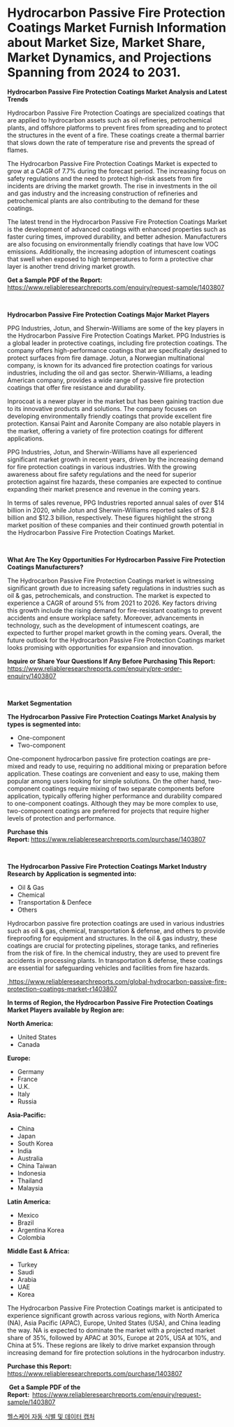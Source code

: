 <p><h1>Hydrocarbon Passive Fire Protection Coatings Market Furnish Information about Market Size, Market Share, Market Dynamics, and Projections Spanning from 2024 to 2031.</h1></p><p><strong>Hydrocarbon Passive Fire Protection Coatings Market Analysis and Latest Trends</strong></p>
<p><p>Hydrocarbon Passive Fire Protection Coatings are specialized coatings that are applied to hydrocarbon assets such as oil refineries, petrochemical plants, and offshore platforms to prevent fires from spreading and to protect the structures in the event of a fire. These coatings create a thermal barrier that slows down the rate of temperature rise and prevents the spread of flames.</p><p>The Hydrocarbon Passive Fire Protection Coatings Market is expected to grow at a CAGR of 7.7% during the forecast period. The increasing focus on safety regulations and the need to protect high-risk assets from fire incidents are driving the market growth. The rise in investments in the oil and gas industry and the increasing construction of refineries and petrochemical plants are also contributing to the demand for these coatings.</p><p>The latest trend in the Hydrocarbon Passive Fire Protection Coatings Market is the development of advanced coatings with enhanced properties such as faster curing times, improved durability, and better adhesion. Manufacturers are also focusing on environmentally friendly coatings that have low VOC emissions. Additionally, the increasing adoption of intumescent coatings that swell when exposed to high temperatures to form a protective char layer is another trend driving market growth.</p></p>
<p><strong>Get a Sample PDF of the Report:&nbsp;</strong> <a href="https://www.reliableresearchreports.com/enquiry/request-sample/1403807">https://www.reliableresearchreports.com/enquiry/request-sample/1403807</a></p>
<p>&nbsp;</p>
<p><strong>Hydrocarbon Passive Fire Protection Coatings Major Market Players</strong></p>
<p><p>PPG Industries, Jotun, and Sherwin-Williams are some of the key players in the Hydrocarbon Passive Fire Protection Coatings Market. PPG Industries is a global leader in protective coatings, including fire protection coatings. The company offers high-performance coatings that are specifically designed to protect surfaces from fire damage. Jotun, a Norwegian multinational company, is known for its advanced fire protection coatings for various industries, including the oil and gas sector. Sherwin-Williams, a leading American company, provides a wide range of passive fire protection coatings that offer fire resistance and durability.</p><p>Inprocoat is a newer player in the market but has been gaining traction due to its innovative products and solutions. The company focuses on developing environmentally friendly coatings that provide excellent fire protection. Kansai Paint and Aaronite Company are also notable players in the market, offering a variety of fire protection coatings for different applications.</p><p>PPG Industries, Jotun, and Sherwin-Williams have all experienced significant market growth in recent years, driven by the increasing demand for fire protection coatings in various industries. With the growing awareness about fire safety regulations and the need for superior protection against fire hazards, these companies are expected to continue expanding their market presence and revenue in the coming years.</p><p>In terms of sales revenue, PPG Industries reported annual sales of over $14 billion in 2020, while Jotun and Sherwin-Williams reported sales of $2.8 billion and $12.3 billion, respectively. These figures highlight the strong market position of these companies and their continued growth potential in the Hydrocarbon Passive Fire Protection Coatings Market.</p></p>
<p>&nbsp;</p>
<p><strong>What Are The Key Opportunities For Hydrocarbon Passive Fire Protection Coatings Manufacturers?</strong></p>
<p><p>The Hydrocarbon Passive Fire Protection Coatings market is witnessing significant growth due to increasing safety regulations in industries such as oil & gas, petrochemicals, and construction. The market is expected to experience a CAGR of around 5% from 2021 to 2026. Key factors driving this growth include the rising demand for fire-resistant coatings to prevent accidents and ensure workplace safety. Moreover, advancements in technology, such as the development of intumescent coatings, are expected to further propel market growth in the coming years. Overall, the future outlook for the Hydrocarbon Passive Fire Protection Coatings market looks promising with opportunities for expansion and innovation.</p></p>
<p><strong>Inquire or Share Your Questions If Any Before Purchasing This Report:</strong> <a href="https://www.reliableresearchreports.com/enquiry/pre-order-enquiry/1403807">https://www.reliableresearchreports.com/enquiry/pre-order-enquiry/1403807</a></p>
<p>&nbsp;</p>
<p><strong>Market Segmentation</strong></p>
<p><strong>The Hydrocarbon Passive Fire Protection Coatings Market Analysis by types is segmented into:</strong></p>
<p><ul><li>One-component</li><li>Two-component</li></ul></p>
<p><p>One-component hydrocarbon passive fire protection coatings are pre-mixed and ready to use, requiring no additional mixing or preparation before application. These coatings are convenient and easy to use, making them popular among users looking for simple solutions. On the other hand, two-component coatings require mixing of two separate components before application, typically offering higher performance and durability compared to one-component coatings. Although they may be more complex to use, two-component coatings are preferred for projects that require higher levels of protection and performance.</p></p>
<p><strong>Purchase this Report:&nbsp;</strong><a href="https://www.reliableresearchreports.com/purchase/1403807">https://www.reliableresearchreports.com/purchase/1403807</a></p>
<p>&nbsp;</p>
<p><strong>The Hydrocarbon Passive Fire Protection Coatings Market Industry Research by Application is segmented into:</strong></p>
<p><ul><li>Oil & Gas</li><li>Chemical</li><li>Transportation & Denfece</li><li>Others</li></ul></p>
<p><p>Hydrocarbon passive fire protection coatings are used in various industries such as oil & gas, chemical, transportation & defense, and others to provide fireproofing for equipment and structures. In the oil & gas industry, these coatings are crucial for protecting pipelines, storage tanks, and refineries from the risk of fire. In the chemical industry, they are used to prevent fire accidents in processing plants. In transportation & defense, these coatings are essential for safeguarding vehicles and facilities from fire hazards.</p></p>
<p><a href="https://www.reliableresearchreports.com/global-hydrocarbon-passive-fire-protection-coatings-market-r1403807">&nbsp;https://www.reliableresearchreports.com/global-hydrocarbon-passive-fire-protection-coatings-market-r1403807</a></p>
<p><strong>In terms of Region, the Hydrocarbon Passive Fire Protection Coatings Market Players available by Region are:</strong></p>
<p>
    <p> <strong> North America: </strong>
        <ul>
            <li>United States</li>
            <li>Canada</li>
        </ul>
        </p> 
    <p> <strong> Europe: </strong>
        <ul>
            <li>Germany</li>
            <li>France</li>
            <li>U.K.</li>
            <li>Italy</li>
            <li>Russia</li>
        </ul>
        </p> 
    <p> <strong> Asia-Pacific: </strong>
        <ul>
            <li>China</li>
            <li>Japan</li>
            <li>South Korea</li>
            <li>India</li>
            <li>Australia</li>
            <li>China Taiwan</li>
            <li>Indonesia</li>
            <li>Thailand</li>
            <li>Malaysia</li>
        </ul>
        </p> 
    <p> <strong> Latin America: </strong>
        <ul>
            <li>Mexico</li>
            <li>Brazil</li>
            <li>Argentina Korea</li>
            <li>Colombia</li>
        </ul>
        </p> 
    <p> <strong> Middle East & Africa: </strong>
        <ul>
            <li>Turkey</li>
            <li>Saudi</li>
            <li>Arabia</li>
            <li>UAE</li>
            <li>Korea</li>
        </ul>
    </p>
    </p>
<p><p>The Hydrocarbon Passive Fire Protection Coatings market is anticipated to experience significant growth across various regions, with North America (NA), Asia Pacific (APAC), Europe, United States (USA), and China leading the way. NA is expected to dominate the market with a projected market share of 35%, followed by APAC at 30%, Europe at 20%, USA at 10%, and China at 5%. These regions are likely to drive market expansion through increasing demand for fire protection solutions in the hydrocarbon industry.</p></p>
<p><strong>Purchase this Report: </strong><a href="https://www.reliableresearchreports.com/purchase/1403807">https://www.reliableresearchreports.com/purchase/1403807</a></p>
<p>&nbsp;<strong>Get a Sample PDF of the Report:&nbsp;&nbsp;</strong><a href="https://www.reliableresearchreports.com/enquiry/request-sample/1403807">https://www.reliableresearchreports.com/enquiry/request-sample/1403807</a></p>
<p><strong></strong></p>
<p><p><a href="https://github.com/vss5505pa7z1p/Market-Research-Report-List-3/blob/main/68890921067.md">헬스케어 자동 식별 및 데이터 캡처</a></p></p>